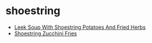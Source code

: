 # shoestring

 * [Leek Soup With Shoestring Potatoes And Fried Herbs](index/l/leek-soup-with-shoestring-potatoes-and-fried-herbs-51252490.json)
 * [Shoestring Zucchini Fries](index/s/shoestring-zucchini-fries-230475.json)
